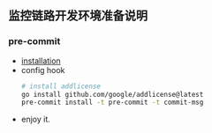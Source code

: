 ## 监控链路开发环境准备说明


### pre-commit
- [installation](https://pre-commit.com/#installation)
- config hook
    ```bash
    # install addlicense
    go install github.com/google/addlicense@latest
    pre-commit install -t pre-commit -t commit-msg
    ```
- enjoy it.